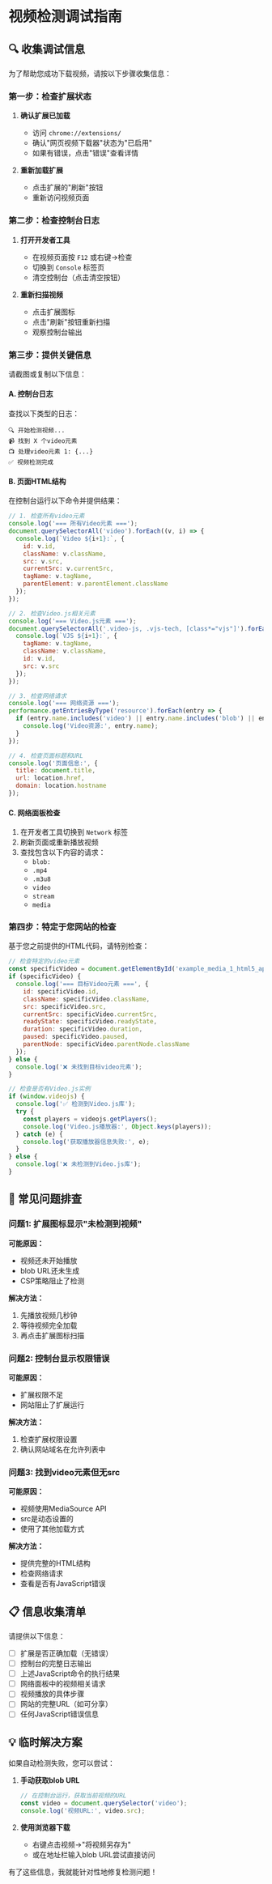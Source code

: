 # 视频检测调试指南

## 🔍 收集调试信息

为了帮助您成功下载视频，请按以下步骤收集信息：

### 第一步：检查扩展状态

1. **确认扩展已加载**
   - 访问 `chrome://extensions/`
   - 确认"网页视频下载器"状态为"已启用"
   - 如果有错误，点击"错误"查看详情

2. **重新加载扩展**
   - 点击扩展的"刷新"按钮
   - 重新访问视频页面

### 第二步：检查控制台日志

1. **打开开发者工具**
   - 在视频页面按 `F12` 或右键→检查
   - 切换到 `Console` 标签页
   - 清空控制台（点击清空按钮）

2. **重新扫描视频**
   - 点击扩展图标
   - 点击"刷新"按钮重新扫描
   - 观察控制台输出

### 第三步：提供关键信息

请截图或复制以下信息：

#### A. 控制台日志
查找以下类型的日志：
```
🔍 开始检测视频...
📹 找到 X 个video元素
📺 处理video元素 1: {...}
✅ 视频检测完成
```

#### B. 页面HTML结构
在控制台运行以下命令并提供结果：

```javascript
// 1. 检查所有video元素
console.log('=== 所有Video元素 ===');
document.querySelectorAll('video').forEach((v, i) => {
  console.log(`Video ${i+1}:`, {
    id: v.id,
    className: v.className,
    src: v.src,
    currentSrc: v.currentSrc,
    tagName: v.tagName,
    parentElement: v.parentElement.className
  });
});

// 2. 检查Video.js相关元素
console.log('=== Video.js元素 ===');
document.querySelectorAll('.video-js, .vjs-tech, [class*="vjs"]').forEach((v, i) => {
  console.log(`VJS ${i+1}:`, {
    tagName: v.tagName,
    className: v.className,
    id: v.id,
    src: v.src
  });
});

// 3. 检查网络请求
console.log('=== 网络资源 ===');
performance.getEntriesByType('resource').forEach(entry => {
  if (entry.name.includes('video') || entry.name.includes('blob') || entry.name.includes('.mp4') || entry.name.includes('.m3u8')) {
    console.log('Video资源:', entry.name);
  }
});

// 4. 检查页面标题和URL
console.log('页面信息:', {
  title: document.title,
  url: location.href,
  domain: location.hostname
});
```

#### C. 网络面板检查
1. 在开发者工具切换到 `Network` 标签
2. 刷新页面或重新播放视频
3. 查找包含以下内容的请求：
   - `blob:`
   - `.mp4`
   - `.m3u8`
   - `video`
   - `stream`
   - `media`

### 第四步：特定于您网站的检查

基于您之前提供的HTML代码，请特别检查：

```javascript
// 检查特定的video元素
const specificVideo = document.getElementById('example_media_1_html5_api');
if (specificVideo) {
  console.log('=== 目标Video元素 ===', {
    id: specificVideo.id,
    className: specificVideo.className,
    src: specificVideo.src,
    currentSrc: specificVideo.currentSrc,
    readyState: specificVideo.readyState,
    duration: specificVideo.duration,
    paused: specificVideo.paused,
    parentNode: specificVideo.parentNode.className
  });
} else {
  console.log('❌ 未找到目标video元素');
}

// 检查是否有Video.js实例
if (window.videojs) {
  console.log('✅ 检测到Video.js库');
  try {
    const players = videojs.getPlayers();
    console.log('Video.js播放器:', Object.keys(players));
  } catch (e) {
    console.log('获取播放器信息失败:', e);
  }
} else {
  console.log('❌ 未检测到Video.js库');
}
```

## 🚨 常见问题排查

### 问题1: 扩展图标显示"未检测到视频"

**可能原因：**
- 视频还未开始播放
- blob URL还未生成
- CSP策略阻止了检测

**解决方法：**
1. 先播放视频几秒钟
2. 等待视频完全加载
3. 再点击扩展图标扫描

### 问题2: 控制台显示权限错误

**可能原因：**
- 扩展权限不足
- 网站阻止了扩展运行

**解决方法：**
1. 检查扩展权限设置
2. 确认网站域名在允许列表中

### 问题3: 找到video元素但无src

**可能原因：**
- 视频使用MediaSource API
- src是动态设置的
- 使用了其他加载方式

**解决方法：**
- 提供完整的HTML结构
- 检查网络请求
- 查看是否有JavaScript错误

## 📋 信息收集清单

请提供以下信息：

- [ ] 扩展是否正确加载（无错误）
- [ ] 控制台的完整日志输出
- [ ] 上述JavaScript命令的执行结果
- [ ] 网络面板中的视频相关请求
- [ ] 视频播放的具体步骤
- [ ] 网站的完整URL（如可分享）
- [ ] 任何JavaScript错误信息

## 💡 临时解决方案

如果自动检测失败，您可以尝试：

1. **手动获取blob URL**
   ```javascript
   // 在控制台运行，获取当前视频的URL
   const video = document.querySelector('video');
   console.log('视频URL:', video.src);
   ```

2. **使用浏览器下载**
   - 右键点击视频→"将视频另存为"
   - 或在地址栏输入blob URL尝试直接访问

有了这些信息，我就能针对性地修复检测问题！